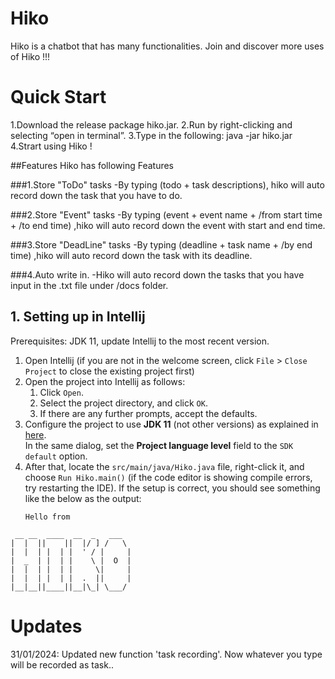 # Hiko

Hiko is a chatbot that has many functionalities.
Join and discover more uses of Hiko !!!

# Quick Start

1.Download the release package hiko.jar.
2.Run by right-clicking and selecting “open in terminal”. 
3.Type in the following: java -jar hiko.jar
4.Strart using Hiko !

##Features
Hiko has following Features

###1.Store "ToDo" tasks
-By typing (todo + task descriptions), hiko will auto record down the task that you have to do.

###2.Store "Event" tasks
-By typing (event + event name + /from start time + /to end time) ,hiko will auto record down the event with start and end time.

###3.Store "DeadLine" tasks
-By typing (deadline + task name + /by end time) ,hiko will auto record down the task with its deadline.

###4.Auto write in.
-Hiko will auto record down the tasks that you have input in the .txt file under /docs folder.

## 1. Setting up in Intellij

Prerequisites: JDK 11, update Intellij to the most recent version.

1. Open Intellij (if you are not in the welcome screen, click `File` > `Close Project` to close the existing project first)
1. Open the project into Intellij as follows:
   1. Click `Open`.
   1. Select the project directory, and click `OK`.
   1. If there are any further prompts, accept the defaults.
1. Configure the project to use **JDK 11** (not other versions) as explained in [here](https://www.jetbrains.com/help/idea/sdk.html#set-up-jdk).<br>
   In the same dialog, set the **Project language level** field to the `SDK default` option.
3. After that, locate the `src/main/java/Hiko.java` file, right-click it, and choose `Run Hiko.main()` (if the code editor is showing compile errors, try restarting the IDE). If the setup is correct, you should see something like the below as the output:
   ```
   Hello from 
```
 __ __  ____  __  _   ___  
|  |  ||    ||  |/ ] /   \
|  |  | |  | |  ' / |     |
|  _  | |  | |    \ |  O  |
|  |  | |  | |     \|     |
|  |  | |  | |  .  ||     |
|__|__||____||__|\_| \___/

   ```

# Updates

31/01/2024: Updated new function 'task recording'. Now whatever you type will be recorded as task..
